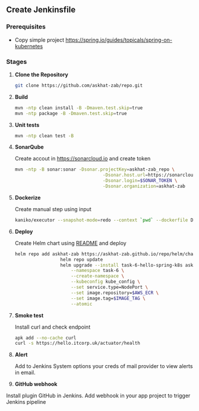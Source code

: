 ## Create Jenkinsfile

### Prerequisites

- Copy simple project https://spring.io/guides/topicals/spring-on-kubernetes

### Stages

1. **Clone the Repository**

   ```bash
   git clone https://github.com/askhat-zab/repo.git
   ```

2. **Build**

   ```bash
   mvn -ntp clean install -B -Dmaven.test.skip=true
   mvn -ntp package -B -Dmaven.test.skip=true
   ```

3. **Unit tests**

   ```bash
   mvn -ntp clean test -B
   ```

4. **SonarQube**

   Create accout in https://sonarcloud.io and create token

   ```bash
   mvn -ntp -B sonar:sonar -Dsonar.projectKey=askhat-zab_repo \
                                    -Dsonar.host.url=https://sonarcloud.io \
                                    -Dsonar.login=$SONAR_TOKEN \
                                    -Dsonar.organization=askhat-zab
   ```

5. **Dockerize**

   Create manual step using input

   ```bash
   kaniko/executor --snapshot-mode=redo --context `pwd` --dockerfile Dockerfile --destination $AWS_ECR:$IMAGE_TAG --cleanup
   ```

6. **Deploy**

   Create Helm chart using [README](README.md) and deploy

   ```bash
   helm repo add askhat-zab https://askhat-zab.github.io/repo/helm/charts
                    helm repo update
                    helm upgrade --install task-6-hello-spring-k8s askhat-zab/task-6-hello-spring-k8s \
                        --namespace task-6 \
                        --create-namespace \
                        --kubeconfig kube_config \
                        --set service.type=NodePort \
                        --set image.repository=$AWS_ECR \
                        --set image.tag=$IMAGE_TAG \
                        --atomic
   ```

8. **Smoke test**

   Install curl and check endpoint
 
   ```bash
   apk add --no-cache curl
   curl -s https://hello.itcorp.uk/actuator/health
   ```


9. **Alert**

   Add to Jenkins System options your creds of mail provider to view alerts in email.


10. **GitHub webhook**

   Install plugin GitHub in Jenkins.
   Add webhook in your app project to trigger Jenkins pipeline


